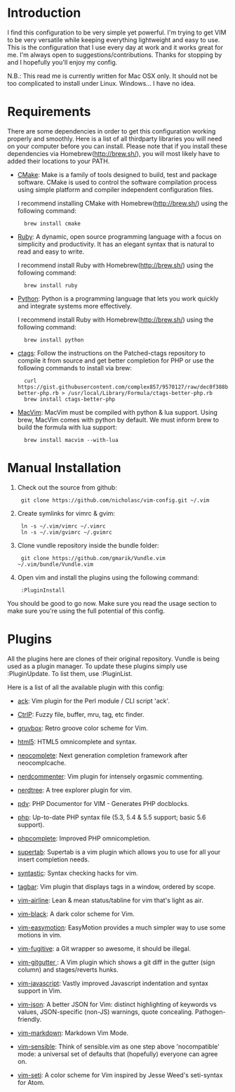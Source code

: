 Introduction
===========
I find this configuration to be very simple yet powerful. I'm trying to get VIM to be very versatile while keeping everything lightweight and easy to use. This is the configuration that I use every day at work and it works great for me. I'm always open to suggestions/contributions. Thanks for stopping by and I hopefully you'll enjoy my config.

N.B.: This read me is currently written for Mac OSX only. It should not be too complicated to install under Linux. Windows... I have no idea.

Requirements
============
There are some dependencies in order to get this configuration working properly and smoothly. Here is a list of all thirdparty libraries you will need on your computer before you can install. Please note that if you install these dependencies via Homebrew(http://brew.sh/), you will most likely have to added their locations to your PATH.

* [CMake](http://www.cmake.org/cmake/resources/software.html): Make is a family of tools designed to build, test and package software. CMake is used to control the software compilation process using simple platform and compiler independent configuration files.

	I recommend installing CMake with Homebrew(http://brew.sh/) using the following command:

		brew install cmake

* [Ruby](https://www.ruby-lang.org/en/): A dynamic, open source programming language with a focus on simplicity and productivity. It has an elegant syntax that is natural to read and easy to write.

	I recommend install Ruby with Homebrew(http://brew.sh/) using the following command:

		brew install ruby

* [Python](https://www.python.org/): Python is a programming language that lets you work quickly and integrate systems more effectively.

	I recommend install Ruby with Homebrew(http://brew.sh/) using the following command:

		brew install python

* [ctags](https://github.com/shawncplus/phpcomplete.vim/wiki/Patched-ctags): Follow the instructions on the Patched-ctags repository to compile it from source and get better completion for PHP or use the following commands to install via brew:

		curl https://gist.githubusercontent.com/complex857/9570127/raw/dec0f388be51d9ab6888db6d0ee3e82dfc37837c/ctags-better-php.rb > /usr/local/Library/Formula/ctags-better-php.rb
		brew install ctags-better-php

* [MacVim](https://code.google.com/p/macvim/): MacVim must be compiled with python & lua support. Using brew, MacVim comes with python by default. We must inform brew to build the formula with lua support:

		brew install macvim --with-lua

Manual Installation
===================

1. Check out the source from github:

		git clone https://github.com/nicholasc/vim-config.git ~/.vim

2. Create symlinks for vimrc & gvim:

		ln -s ~/.vim/vimrc ~/.vimrc
		ln -s ~/.vim/gvimrc ~/.gvimrc

3. Clone vundle repository inside the bundle folder:

		git clone https://github.com/gmarik/Vundle.vim ~/.vim/bundle/Vundle.vim

4. Open vim and install the plugins using the following command:
	
		:PluginInstall

You should be good to go now. Make sure you read the usage section to make sure you're using the full potential of this config.

Plugins
=======

All the plugins here are clones of their original repository. Vundle is being used as a plugin manager. To update these plugins simply use :PluginUpdate. To list them, use :PluginList.

Here is a list of all the available plugin with this config:

* [ack](https://github.com/mileszs/ack.vim): Vim plugin for the Perl module / CLI script 'ack'.

* [CtrlP](https://github.com/kien/ctrlp.vim): Fuzzy file, buffer, mru, tag, etc finder.

* [gruvbox](https://github.com/morhetz/gruvbox): Retro groove color scheme for Vim.

* [html5](https://github.com/othree/html5.vim): HTML5 omnicomplete and syntax.

* [neocomplete](https://github.com/Shougo/neocomplete.vim): Next generation completion framework after neocomplcache.

* [nerdcommenter](https://github.com/scrooloose/nerdcommenter): Vim plugin for intensely orgasmic commenting.

* [nerdtree](https://github.com/scrooloose/nerdtree): A tree explorer plugin for vim.

* [pdv](https://github.com/tobyS/pdv): PHP Documentor for VIM - Generates PHP docblocks.

* [php](https://github.com/StanAngeloff/php.vim): Up-to-date PHP syntax file (5.3, 5.4 & 5.5 support; basic 5.6 support).

* [phpcomplete](https://github.com/shawncplus/phpcomplete.vim): Improved PHP omnicompletion.

* [supertab](https://github.com/ervandew/supertab): Supertab is a vim plugin which allows you to use <Tab> for all your insert completion needs.

* [syntastic](https://github.com/scrooloose/syntastic): Syntax checking hacks for vim.

* [tagbar](https://github.com/majutsushi/tagbar): Vim plugin that displays tags in a window, ordered by scope.

* [vim-airline](https://github.com/bling/vim-airline): Lean & mean status/tabline for vim that's light as air.

* [vim-black](https://github.com/nicholasc/vim-black): A dark color scheme for Vim.

* [vim-easymotion](https://github.com/Lokaltog/vim-easymotion): EasyMotion provides a much simpler way to use some motions in vim.

* [vim-fugitive](https://github.com/tpope/vim-fugitive): a Git wrapper so awesome, it should be illegal.

* [vim-gitgutter ](https://github.com/airblade/vim-gitgutter): A Vim plugin which shows a git diff in the gutter (sign column) and stages/reverts hunks.

* [vim-javascript](https://github.com/pangloss/vim-javascript): Vastly improved Javascript indentation and syntax support in Vim.

* [vim-json](https://github.com/elzr/vim-json): A better JSON for Vim: distinct highlighting of keywords vs values, JSON-specific (non-JS) warnings, quote concealing. Pathogen-friendly.

* [vim-markdown](https://github.com/plasticboy/vim-markdown): Markdown Vim Mode.

* [vim-sensible](https://github.com/tpope/vim-sensible): Think of sensible.vim as one step above 'nocompatible' mode: a universal set of defaults that (hopefully) everyone can agree on.

* [vim-seti](https://github.com/nicholasc/vim-seti): A color scheme for Vim inspired by Jesse Weed's seti-syntax for Atom.
